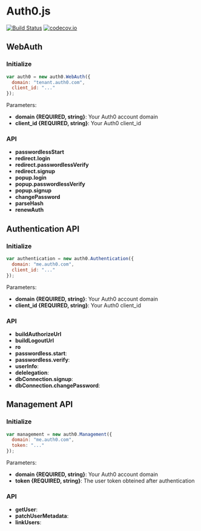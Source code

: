 # Auth0.js

[![Build Status](https://travis-ci.org/auth0/auth0.js.svg?branch=v8)](https://travis-ci.org/auth0/auth0.js)
[![codecov.io](http://codecov.io/github/auth0/auth0.js/coverage.svg?branch=v8)](http://codecov.io/github/auth0/auth0.js/coverage.svg?branch=v8)

## WebAuth

### Initialize

```js
var auth0 = new auth0.WebAuth({
  domain: "tenant.auth0.com",
  client_id: "..."
});
```

Parameters:
- **domain {REQUIRED, string}**: Your Auth0 account domain
- **client_id {REQUIRED, string}**: Your Auth0 client_id

### API

- **passwordlessStart**
- **redirect.login**
- **redirect.passwordlessVerify**
- **redirect.signup**
- **popup.login**
- **popup.passwordlessVerify**
- **popup.signup**
- **changePassword**
- **parseHash**
- **renewAuth**

## Authentication API

### Initialize

```js
var authentication = new auth0.Authentication({
  domain: "me.auth0.com",
  client_id: "..."
});
```

Parameters:
- **domain {REQUIRED, string}**: Your Auth0 account domain
- **client_id {REQUIRED, string}**: Your Auth0 client_id

### API

- **buildAuthorizeUrl**
- **buildLogoutUrl**
- **ro**
- **passwordless.start**: 
- **passwordless.verify**: 
- **userInfo**: 
- **delelegation**: 
- **dbConnection.signup**: 
- **dbConnection.changePassword**: 

## Management API

### Initialize

```js
var management = new auth0.Management({
  domain: "me.auth0.com",
  token: "..."
});
```

Parameters:
- **domain {REQUIRED, string}**: Your Auth0 account domain
- **token {REQUIRED, string}**: The user token obteined after authentication

### API

- **getUser**:
- **patchUserMetadata**:
- **linkUsers**:
